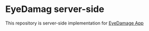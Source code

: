 # EyeDamag server-side

This repository is server-side implementation for [EyeDamage App](https://github.com/YIshihara11201/Eye_Damage)
